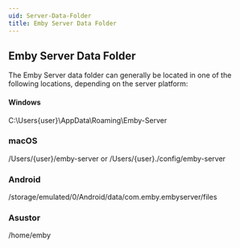```yaml
---
uid: Server-Data-Folder
title: Emby Server Data Folder
---
```


## Emby Server Data Folder

The Emby Server data folder can generally be located in one of the following locations, depending on the server platform:

#### Windows
C:\Users\{user}\AppData\Roaming\Emby-Server

### macOS
/Users/{user}/emby-server or /Users/{user}./config/emby-server

### Android
/storage/emulated/0/Android/data/com.emby.embyserver/files

### Asustor
/home/emby
